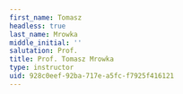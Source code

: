 ```yaml
---
first_name: Tomasz
headless: true
last_name: Mrowka
middle_initial: ''
salutation: Prof.
title: Prof. Tomasz Mrowka
type: instructor
uid: 928c0eef-92ba-717e-a5fc-f7925f416121
---
```

